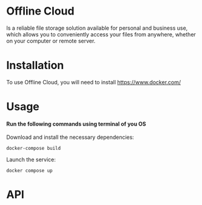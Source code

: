 # Offline Cloud
Is a reliable file storage solution available for personal and business use, which allows you to conveniently access your files from anywhere, whether on your computer or remote server.


# Installation
To use Offline Cloud, you will need to install https://www.docker.com/

# Usage
#### Run the following commands using terminal of you OS

Download and install the necessary dependencies:
```
docker-compose build
```

Launch the service:

```
docker compose up
```

# API
